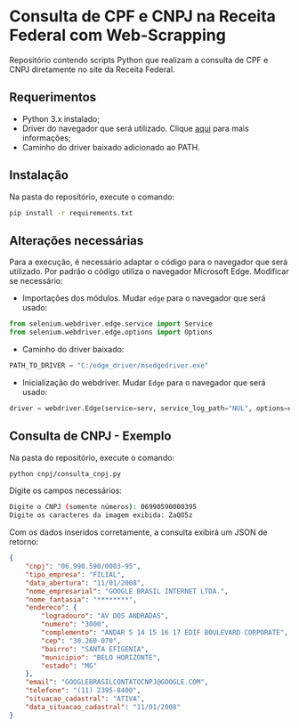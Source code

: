 # Consulta de CPF e CNPJ na Receita Federal com Web-Scrapping
Repositório contendo scripts Python que realizam a consulta de CPF e CNPJ diretamente no site da Receita Federal.

## Requerimentos
* Python 3.x instalado;
* Driver do navegador que será utilizado. Clique [aqui](https://www.selenium.dev/selenium/docs/api/py/#drivers) para mais informações;
* Caminho do driver baixado adicionado ao PATH.

## Instalação
Na pasta do repositório, execute o comando:
```bash
pip install -r requirements.txt
```

## Alterações necessárias
Para a execução, é necessário adaptar o código para o navegador que será utilizado. Por padrão o código utiliza o navegador Microsoft Edge. Modificar se necessário:

* Importações dos módulos. Mudar `edge` para o navegador que será usado:
```python
from selenium.webdriver.edge.service import Service
from selenium.webdriver.edge.options import Options
```

* Caminho do driver baixado:
```python
PATH_TO_DRIVER = "C:/edge_driver/msedgedriver.exe"
```

* Inicialização do webdriver. Mudar `Edge` para o navegador que será usado:
```python
driver = webdriver.Edge(service=serv, service_log_path="NUL", options=options)
```

## Consulta de CNPJ - Exemplo
Na pasta do repositório, execute o comando:
```bash
python cnpj/consulta_cnpj.py
```

Digite os campos necessários:
```bash
Digite o CNPJ (somente números): 06990590000395
Digite os caracteres da imagem exibida: ZaQO5z
```

Com os dados inseridos corretamente, a consulta exibirá um JSON de retorno:
```json
{
    "cnpj": "06.990.590/0003-95",
    "tipo_empresa": "FILIAL",
    "data_abertura": "11/01/2008",
    "nome_empresarial": "GOOGLE BRASIL INTERNET LTDA.",
    "nome_fantasia": "********",
    "endereco": {
        "logradouro": "AV DOS ANDRADAS",
        "numero": "3000",
        "complemento": "ANDAR 5 14 15 16 17 EDIF BOULEVARD CORPORATE",
        "cep": "30.260-070",
        "bairro": "SANTA EFIGENIA",
        "municipio": "BELO HORIZONTE",
        "estado": "MG"
    },
    "email": "GOOGLEBRASILCONTATOCNPJ@GOOGLE.COM",
    "telefone": "(11) 2395-8400",
    "situacao_cadastral": "ATIVA",
    "data_situacao_cadastral": "11/01/2008"
}
```
